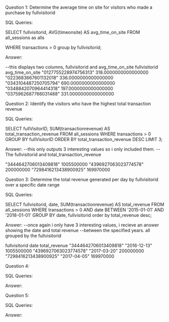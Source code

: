 Question 1: 
Determine the average time on site for visitors who made a purchase by fullvisitorid

SQL Queries:

SELECT fullvisitorid, 
	   AVG(timeonsite) AS avg_time_on_site
FROM all_sessions 
 	 as alls

WHERE transactions > 0
group by fullvisitorid;


Answer: 

--this displays two columns, fullvisitorid and avg_time_on_site
fullvisitorid           avg_time_on_site
"0127755228974756313"	318.0000000000000000
"0223683667601132018"	336.0000000000000000
"0343104487250705794"	690.0000000000000000
"0348842070964414318"	197.0000000000000000
"0375962687766031488"	331.0000000000000000


Question 2: 
Identify the visitors who have the highest total transaction revenue

SQL Queries:

SELECT fullVisitorID, SUM(transactionrevenue) AS total_transaction_revenue
FROM all_sessions
WHERE transactions > 0
GROUP BY fullVisitorID
ORDER BY total_transaction_revenue DESC
LIMIT 3;

Answer:
--this only outputs 3 interesting values so i only included them. 
--The fullvisitorid and total_transaction_revenue

"3444642706013409818"	1005500000
"4396927063023774578"	200000000
"7298416213438900925"	169970000

Question 3: 
Determine the total revenue generated per day by fullvisitorid over a specific date range

SQL Queries:

SELECT fullvisitorid, date, SUM(transactionrevenue) AS total_revenue
FROM all_sessions
WHERE transactions > 0
AND date BETWEEN '2015-01-01' AND '2018-01-01'
GROUP BY date, fullvisitorid 
order by total_revenue desc;


Answer:
--once again i only have 3 interesting values, i recieve an answer showing the date and total revenue 
--between the specified years. all grouped by the fullvisitorid

fullvisitorid		date		total_revenue
"3444642706013409818"	"2016-12-13"	1005500000
"4396927063023774578"	"2017-03-20"	200000000
"7298416213438900925"	"2017-04-05"	169970000

Question 4: 

SQL Queries:



Answer:



Question 5: 

SQL Queries:

Answer:
